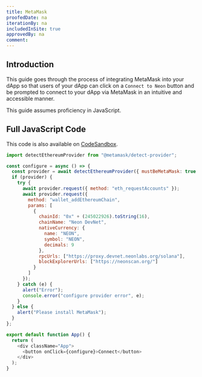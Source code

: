```yaml
---
title: MetaMask
proofedDate: na
iterationBy: na
includedInSite: true
approvedBy: na
comment: 
---
```


## Introduction

This guide goes through the process of integrating MetaMask into your dApp so that users of your dApp can click on a `Connect to Neon` button and be prompted to connect to your dApp via MetaMask in an intuitive and accessible manner.

This guide assumes proficiency in JavaScript.

## Full JavaScript Code

This code is also available on [CodeSandbox](https://codesandbox.io/s/autumn-sky-0gkxs4).

```javascript
import detectEthereumProvider from "@metamask/detect-provider";

const configure = async () => {
  const provider = await detectEthereumProvider({ mustBeMetaMask: true });
  if (provider) {
    try {
      await provider.request({ method: "eth_requestAccounts" });
      await provider.request({
        method: "wallet_addEthereumChain",
        params: [
          {
            chainId: "0x" + (245022926).toString(16),
            chainName: "Neon DevNet",
            nativeCurrency: {
              name: "NEON",
              symbol: "NEON",
              decimals: 9
            },
            rpcUrls: ["https://proxy.devnet.neonlabs.org/solana"],
            blockExplorerUrls: ["https://neonscan.org/"]
          }
        ]
      });
    } catch (e) {
      alert("Error");
      console.error("configure provider error", e);
    }
  } else {
    alert("Please install MetaMask");
  }
};

export default function App() {
  return (
    <div className="App">
      <button onClick={configure}>Connect</button>
    </div>
  );
}
